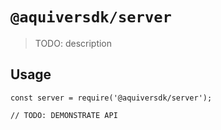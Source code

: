 # `@aquiversdk/server`

> TODO: description

## Usage

```
const server = require('@aquiversdk/server');

// TODO: DEMONSTRATE API
```
